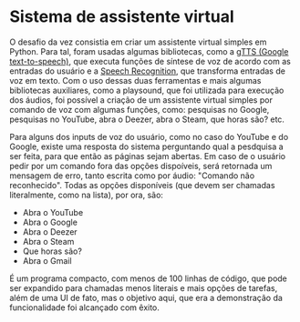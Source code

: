 # Sistema de assistente virtual

O desafio da vez consistia em criar um assistente virtual simples em Python. Para tal, foram usadas algumas bibliotecas, como a [gTTS (Google text-to-speech)](https://gtts.readthedocs.io/en/latest/index.html), que executa funções de síntese de voz de acordo com as entradas do usuário e a [Speech Recognition](https://pypi.org/project/SpeechRecognition/), que transforma entradas de voz em texto. Com o uso dessas duas ferramentas e mais algumas bibliotecas auxiliares, como a playsound, que foi utilizada para execução dos áudios, foi possível a criação de um assistente virtual simples por comando de voz com algumas funções, como: pesquisas no Google, pesquisas no YouTube, abra o Deezer, abra o Steam, que horas são? etc.

Para alguns dos inputs de voz do usuário, como no caso do YouTube e do Google, existe uma resposta do sistema perguntando qual a pesdquisa a ser feita, para que então as páginas sejam abertas. Em caso de o usuário pedir por um comando fora das opções dispoíveis, será retornada um mensagem de erro, tanto escrita como por áudio: "Comando não reconhecido".
Todas as opções disponíveis (que devem ser chamadas literalmente, como na lista), por ora, são:
- Abra o YouTube
- Abra o Google
- Abra o Deezer
- Abra o Steam
- Que horas são?
- Abra o Gmail

É um programa compacto, com menos de 100 linhas de código, que pode ser expandido para chamadas menos literais e mais opções de tarefas, além de uma UI de fato, mas o objetivo aqui, que era a demonstração da funcionalidade foi alcançado com êxito.
